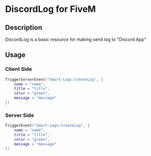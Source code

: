 # DiscordLog for FiveM

## Description

DiscordLog is a basic resource for making send log to "Discord App"

## Usage

### Client Side
```lua
TriggerServerEvent("Smart-Logs:CreateLog", {
    name = "name",
    title = "title",
    color = "green",
    message = "message"
})
```
### Server Side
```lua
TriggerEvent("Smart-Logs:CreateLog", {
    name = "name",
    title = "title",
    color = "green",
    message = "message"
})
```
